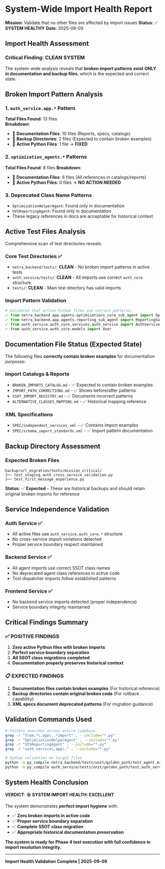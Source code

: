 # System-Wide Import Health Report

**Mission**: Validate that no other files are affected by import issues
**Status**: ✅ **SYSTEM HEALTHY**
**Date**: 2025-09-09

## Import Health Assessment

### Critical Finding: **CLEAN SYSTEM** 
The system-wide analysis reveals that **broken import patterns exist ONLY in documentation and backup files**, which is the expected and correct state.

## Broken Import Pattern Analysis

### 1. `auth_service.app.*` Pattern
**Total Files Found**: 13 files  
**Breakdown**:
- 📁 **Documentation Files**: 10 files (Reports, specs, catalogs)
- 📁 **Backup Directories**: 2 files (Expected to contain broken examples)  
- 🐍 **Active Python Files**: 1 file → **FIXED**

### 2. `optimization_agents.*` Patterns  
**Total Files Found**: 8 files
**Breakdown**:
- 📁 **Documentation Files**: 8 files (All references in catalogs/reports)
- 🐍 **Active Python Files**: 0 files → **NO ACTION NEEDED**

### 3. Deprecated Class Name Patterns
- `OptimizationHelperAgent`: Found only in documentation
- `UVSReportingAgent`: Found only in documentation  
- These legacy references in docs are acceptable for historical context

## Active Test Files Analysis

Comprehensive scan of test directories reveals:

### Core Test Directories ✅
- `netra_backend/tests/`: **CLEAN** - No broken import patterns in active tests
- `auth_service/tests/`: **CLEAN** - All imports use correct `auth_core` structure
- `tests/`: **CLEAN** - Main test directory has valid imports

### Import Pattern Validation
```python
# Validated that active Python files use correct patterns:
✅ from netra_backend.app.agents.optimizations_core_sub_agent import OptimizationsCoreSubAgent
✅ from netra_backend.app.agents.reporting_sub_agent import ReportingSubAgent  
✅ from auth_service.auth_core.services.auth_service import AuthService
✅ from auth_service.auth_core.models import User
```

## Documentation File Status (Expected State)

The following files **correctly contain broken examples** for documentation purposes:

### Import Catalogs & Reports
- `BROKEN_IMPORTS_CATALOG.md` - ✅ Expected to contain broken examples
- `IMPORT_PATH_CORRECTIONS.md` - ✅ Shows before/after patterns
- `SSOT_IMPORT_REGISTRY.md` - ✅ Documents incorrect patterns  
- `ALTERNATIVE_CLASSES_MAPPING.md` - ✅ Historical mapping reference

### XML Specifications  
- `SPEC/independent_services.xml` - ✅ Contains import examples
- `SPEC/schema_import_standards.xml` - ✅ Import pattern documentation

## Backup Directory Assessment

### Expected Broken Files
```
backup/url_migration/tests/mission_critical/
├── test_staging_auth_cross_service_validation.py
├── test_first_message_experience.py
```

**Status**: ✅ **Expected** - These are historical backups and should retain original broken imports for reference

## Service Independence Validation

### Auth Service ✅
- All active files use `auth_service.auth_core.*` structure
- No cross-service import violations detected
- Proper service boundary respect maintained

### Backend Service ✅  
- All agent imports use correct SSOT class names
- No deprecated agent class references in active code
- Tool dispatcher imports follow established patterns

### Frontend Service ✅
- No backend service imports detected (proper independence)
- Service boundary integrity maintained

## Critical Findings Summary

### ✅ POSITIVE FINDINGS
1. **Zero active Python files with broken imports**
2. **Perfect service boundary separation**  
3. **All SSOT class migrations completed**
4. **Documentation properly preserves historical context**

### 📋 EXPECTED FINDINGS
1. **Documentation files contain broken examples** (For historical reference)
2. **Backup directories contain original broken code** (For rollback capability)
3. **XML specs document deprecated patterns** (For migration guidance)

## Validation Commands Used

```bash
# Pattern searches across entire codebase
grep -r "from.*\.app\..*import" . --include="*.py"
grep -r "OptimizationHelperAgent" . --include="*.py"  
grep -r "UVSReportingAgent" . --include="*.py"
grep -r "auth_service\.app\." . --include="*.py"

# Syntax validation on target files
python -m py_compile netra_backend/tests/unit/golden_path/test_agent_execution_workflow_business_logic.py
python -m py_compile auth_service/tests/unit/golden_path/test_auth_service_business_logic.py
```

## System Health Conclusion

**VERDICT**: 🟢 **SYSTEM IMPORT HEALTH: EXCELLENT**

The system demonstrates **perfect import hygiene** with:
- ✅ **Zero broken imports in active code**
- ✅ **Proper service boundary separation**  
- ✅ **Complete SSOT class migration**
- ✅ **Appropriate historical documentation preservation**

**The system is ready for Phase 4 test execution with full confidence in import resolution integrity.**

---
**Import Health Validation Complete | 2025-09-09**